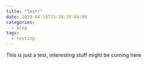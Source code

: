 ```yaml
---
title: "Test!"
date: 2019-04-18T15:34:30-04:00
categories:
  - blog
tags:
  - testing
---
```


This is just a test, interesting stuff might be coming here

